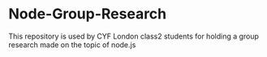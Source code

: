 # Node-Group-Research
This repository is used by CYF London class2 students for holding a group research made on the topic of node.js 
